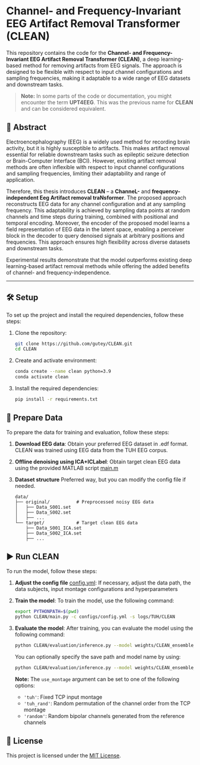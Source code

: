 # Channel- and Frequency-Invariant EEG Artifact Removal Transformer (CLEAN)

This repository contains the code for the **Channel- and Frequency-Invariant EEG Artifact Removal Transformer (CLEAN)**, a deep learning-based method for removing artifacts from EEG signals. The approach is designed to be flexible with respect to input channel configurations and sampling frequencies, making it adaptable to a wide range of EEG datasets and downstream tasks.

> **Note:** In some parts of the code or documentation, you might encounter the term **UPT4EEG**. This was the previous name for **CLEAN** and can be considered equivalent.


## 📖 Abstract
Electroencephalography (EEG) is a widely used method for recording brain activity, but it is highly susceptible to artifacts. This makes artifact removal essential for reliable downstream tasks such as epileptic seizure detection or Brain-Computer Interface (BCI). However, existing artifact removal methods are often inflexible with respect to input channel configurations and sampling frequencies, limiting their adaptability and range of application. 

Therefore, this thesis introduces **CLEAN** – a **ChanneL-** and **frequency-independent Eeg Artifact removal traNsformer**. The proposed approach reconstructs EEG data for any channel configuration and at any sampling frequency. This adaptability is achieved by sampling data points at random channels and time steps during training, combined with positional and temporal encoding. Moreover, the encoder of the proposed model learns a field representation of EEG data in the latent space, enabling a perceiver block in the decoder to query denoised signals at arbitrary positions and frequencies. This approach ensures high flexibility across diverse datasets and downstream tasks. 

Experimental results demonstrate that the model outperforms existing deep learning-based artifact removal methods while offering the added benefits of channel- and frequency-independence.

---

## 🛠️ Setup
To set up the project and install the required dependencies, follow these steps:

1. Clone the repository:
   ```bash
   git clone https://github.com/gutey/CLEAN.git
   cd CLEAN
   ```

2. Create and activate environment:
   ```bash
   conda create --name clean python=3.9
   conda activate clean
   ```
3. Install the required dependencies:
   ```bash
   pip install -r requirements.txt
   ```

## 📂 Prepare Data

To prepare the data for training and evaluation, follow these steps:

1. **Download EEG data**:
    Obtain your preferred EEG dataset in .edf format. CLEAN was trained using EEG data from the TUH EEG corpus.
   
2. **Offline denoising using ICA+ICLabel**:
   Obtain target clean EEG data using the provided MATLAB script [main.m](https://github.com/gutey/CLEAN/blob/main/data_processing/TUH_TUSZ/main.m)

3. **Dataset structure**
   Preferred way, but you can modify the config file if needed.
   ```plaintext
   data/
   ├── original/          # Preprocessed noisy EEG data
   │   ├── Data_S001.set
   │   ├── Data_S002.set
   │   ├── ...
   └── target/            # Target clean EEG data
       ├── Data_S001_ICA.set
       ├── Data_S002_ICA.set
       ├── ...
   ```

## ▶️ Run CLEAN

To run the model, follow these steps:

1. **Adjust the config file** [config.yml](https://github.com/gutey/CLEAN/blob/main/configs/config.yml):
   If necessary, adjust the data path, the data subjects, input montage configurations and hyperparameters
3. **Train the model**:
   To train the model, use the following command:
   ```bash
   export PYTHONPATH=$(pwd)
   python CLEAN/main.py -c configs/config.yml -s logs/TUH/CLEAN
   ```
4. **Evaluate the model**:
   After training, you can evaluate the model using the following command:
   ```bash
   python CLEAN/evaluation/inference.py --model weights/CLEAN_ensemble_rand.pth --config configs/config.yml --use_montage random 
   ```
   You can optionally specify the save path and model name by using:
   ```bash
   python CLEAN/evaluation/inference.py --model weights/CLEAN_ensemble_rand.pth --config configs/config.yml --use_montage random --save_path [path] --save_model_name [model_name]
   ```

   **Note:** The `use_montage` argument can be set to one of the following options:
   - `'tuh'`: Fixed TCP input montage
   - `'tuh_rand'`: Random permutation of the channel order from the TCP montage
   - `'random'`: Random bipolar channels generated from the reference channels


## 📄 License

This project is licensed under the [MIT License](LICENSE).
